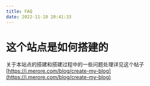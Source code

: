 ```yaml
---
title: FAQ
date: 2022-11-10 20:41:33
---
```



# 这个站点是如何搭建的
关于本站点的搭建和搭建过程中的一些问题处理详见这个帖子 [https://i.merore.com/blog/create-my-blog](https://i.merore.com/blog/create-my-blog)
